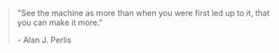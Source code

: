 > "See the machine as more than when you were first led up to it, that you can make it more."
>
> \- Alan J. Perlis

